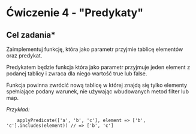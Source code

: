 # Ćwiczenie 4 - "Predykaty"

## Cel zadania*

Zaimplementuj funkcję, która jako parametr przyjmie tablicę elementów oraz predykat.

Predykatem będzie funkcja która jako parametr przyjmuje jeden element z podanej tablicy i zwraca dla niego wartość true lub false.

Funkcja powinna zwrócić nową tablicę w której znajdą się tylko elementy spełniające podany warunek, nie używając wbudowanych metod filter lub map.

_Przykład:_

``` applyPredicate([1, 2, 3], element => element > 2) // => [3]
    applyPredicate(['a', 'b', 'c'], element => ['b', 'c'].includes(element)) // => ['b', 'c']
```
